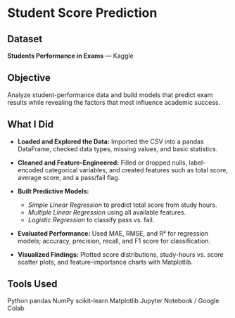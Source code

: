 # Student Score Prediction

## Dataset  

**Students Performance in Exams** — Kaggle  

## Objective  

Analyze student-performance data and build models that predict exam results while revealing the factors that most influence academic success.

## What I Did  

- **Loaded and Explored the Data:** Imported the CSV into a pandas DataFrame, checked data types, missing values, and basic statistics.  
- **Cleaned and Feature-Engineered:** Filled or dropped nulls, label-encoded categorical variables, and created features such as total score, average score, and a pass/fail flag.  
- **Built Predictive Models:**
  
  - *Simple Linear Regression* to predict total score from study hours.  
  - *Multiple Linear Regression* using all available features.  
  - *Logistic Regression* to classify pass vs. fail.
    
- **Evaluated Performance:** Used MAE, RMSE, and R² for regression models; accuracy, precision, recall, and F1 score for classification.  
- **Visualized Findings:** Plotted score distributions, study-hours vs. score scatter plots, and feature-importance charts with Matplotlib.

## Tools Used  
Python
pandas
NumPy
scikit-learn
Matplotlib
Jupyter Notebook / Google Colab
